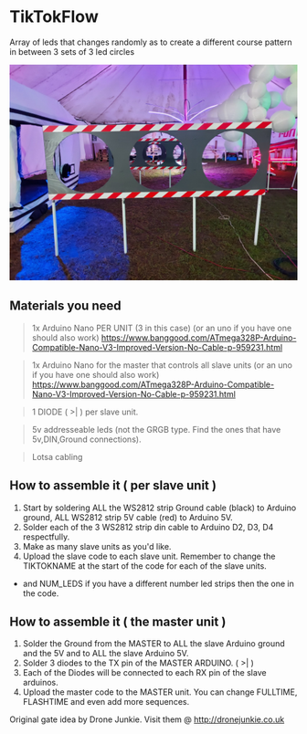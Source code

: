 # TikTokFlow
Array of leds that changes randomly as to create a different course pattern in between 3 sets of 3 led circles

![Alt text](248640171_10159488980759481_7952433724348510257_n.jpg?raw=true "Tik Tok Flow")


## Materials you need

> 1x Arduino Nano PER UNIT (3 in this case) (or an uno if you have one should also work)
https://www.banggood.com/ATmega328P-Arduino-Compatible-Nano-V3-Improved-Version-No-Cable-p-959231.html

> 1x Arduino Nano for the master that controls all slave units (or an uno if you have one should also work)
https://www.banggood.com/ATmega328P-Arduino-Compatible-Nano-V3-Improved-Version-No-Cable-p-959231.html

> 1 DIODE (  >|  ) per slave unit.   

> 5v addresseable leds (not the GRGB type. Find the ones that have 5v,DIN,Ground connections).



> Lotsa cabling



## How to assemble it ( per slave unit )

1. Start by soldering ALL the WS2812 strip Ground cable (black) to Arduino ground, ALL WS2812 strip 5V cable (red) to Arduino 5V.
2. Solder each of the 3 WS2812 strip din cable to Arduino D2, D3, D4 respectfully.
3. Make as many slave units as you'd like.
4. Upload the slave code to each slave unit. Remember to change the TIKTOKNAME at the start of the code for each of the slave units.
  - and NUM_LEDS if you have a different number led strips then the one in the code.


## How to assemble it ( the master unit )

1. Solder the Ground from the MASTER to ALL the slave Arduino ground and the 5V and to ALL the slave Arduino 5V.
2. Solder 3 diodes to the TX pin of the MASTER ARDUINO. (  >|  )
3. Each of the Diodes will be connected to each RX pin of the slave arduinos.
4. Upload the master code to the MASTER unit. You can change FULLTIME, FLASHTIME and even add more sequences.






Original gate idea by Drone Junkie.
Visit them @ http://dronejunkie.co.uk
